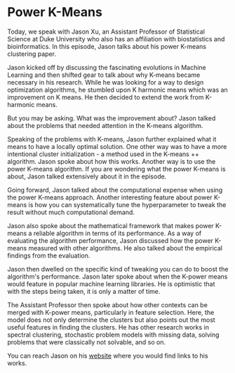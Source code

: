 # Power K-Means

Today, we speak with Jason Xu, an Assistant Professor of Statistical Science at Duke University who also has an affiliation with biostatistics and bioinformatics. In this episode, Jason talks about his power K-means clustering paper.   

Jason kicked off by discussing the fascinating evolutions in Machine Learning and then shifted gear to talk about why K-means became necessary in his research. While he was looking for a way to design optimization algorithms, he stumbled upon K harmonic means which was an improvement on K means. He then decided to extend the work from K-harmonic means. 

But you may be asking. What was the improvement about? Jason talked about the problems that needed attention in the K-means algorithm. 

Speaking of the problems with K-means, Jason further explained what it means to have a locally optimal solution. One other way was to have a more intentional cluster initialization - a method used in the K-means ++ algorithm. Jason spoke about how this works. Another way is to use the power K-means algorithm. If you are wondering what the power K-means is about, Jason talked extensively about it in the episode. 

Going forward, Jason talked about the computational expense when using the power K-means approach. Another interesting feature about power K-means is how you can systematically tune the hyperparameter to tweak the result without much computational demand. 

Jason also spoke about the mathematical framework that makes power K-means a reliable algorithm in terms of its performance. As a way of evaluating the algorithm performance, Jason discussed how the power K-means measured with other algorithms. He also talked about the empirical findings from the evaluation.

Jason then dwelled on the specific kind of tweaking you can do to boost the algorithm's performance. Jason later spoke about when the K-power means would feature in popular machine learning libraries. He is optimistic that with the steps being taken, it is only a matter of time.  

The Assistant Professor then spoke about how other contexts can be merged with K-power means, particularly in feature selection. Here, the model does not only determine the clusters but also points out the most useful features in finding the clusters. He has other research works in spectral clustering, stochastic problem models with missing data, solving problems that were classically not solvable, and so on. 

You can reach Jason on his [website](https://jasonxu90.github.io/) where you would find links to his works.
